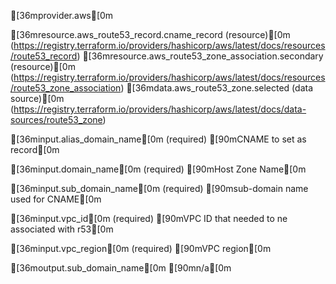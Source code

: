 <!-- BEGIN_TF_DOCS -->




[36mprovider.aws[0m




[36mresource.aws_route53_record.cname_record (resource)[0m (https://registry.terraform.io/providers/hashicorp/aws/latest/docs/resources/route53_record)
[36mresource.aws_route53_zone_association.secondary (resource)[0m (https://registry.terraform.io/providers/hashicorp/aws/latest/docs/resources/route53_zone_association)
[36mdata.aws_route53_zone.selected (data source)[0m (https://registry.terraform.io/providers/hashicorp/aws/latest/docs/data-sources/route53_zone)


[36minput.alias_domain_name[0m (required)
[90mCNAME to set as record[0m

[36minput.domain_name[0m (required)
[90mHost Zone Name[0m

[36minput.sub_domain_name[0m (required)
[90msub-domain name used for CNAME[0m

[36minput.vpc_id[0m (required)
[90mVPC ID that needed to ne associated with r53[0m

[36minput.vpc_region[0m (required)
[90mVPC region[0m


[36moutput.sub_domain_name[0m
[90mn/a[0m
<!-- END_TF_DOCS -->